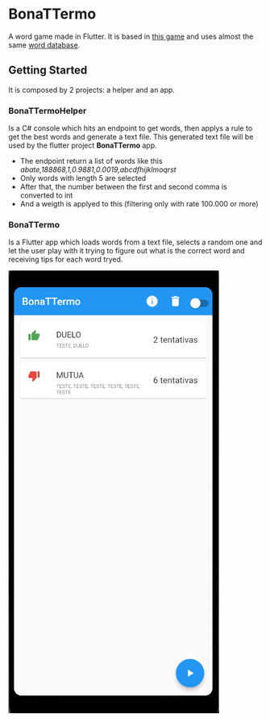 # BonaTTermo

A word game made in Flutter. It is based in [this game](https://term.ooo/) and uses almost the same [word database](https://github.com/fserb/pt-br). 

## Getting Started

It is composed by 2 projects: a helper and an app.

### BonaTTermoHelper
Is a C# console which hits an endpoint to get words, then applys a rule to get the best words and generate a text file. This generated text file will be used by the flutter project **BonaTTermo** app.
- The endpoint return a list of words like this *abate,188868,1,0.9881,0.0019,abcdfhijklmoqrst*
- Only words with length 5 are selected
- After that, the number between the first and second comma is converted to int
- And a weigth is applyed to this (filtering only with rate 100.000 or more)

### BonaTTermo
Is a Flutter app which loads words from a text file, selects a random one and let the user play with it trying to figure out what is the correct word and receiving tips for each word tryed.

![](Bonattermo/assets/bonaTTermo.gif)